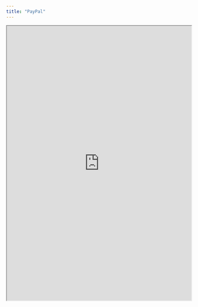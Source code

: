 ```yaml
---
title: "PayPal"
---
```




<iframe height="750" width="100%" src="https://ewelton.github.io/ktest/wiki.html#PayPal"></iframe>
